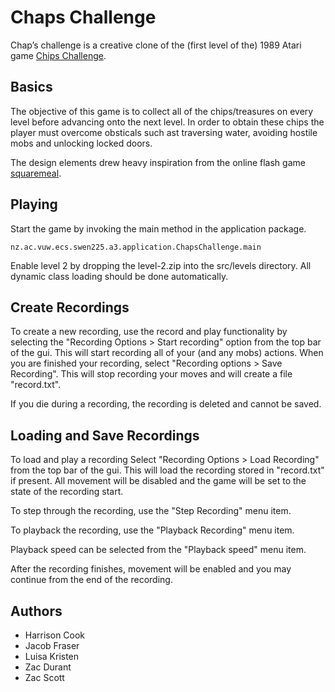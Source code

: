 # Chaps Challenge

Chap’s challenge is a creative clone of the (first level of the) 1989 Atari game [Chips Challenge](https://en.wikipedia.org/wiki/Chip%27s_Challenge).

## Basics

The objective of this game is to collect all of the chips/treasures on every level before advancing onto the next level. In order to obtain these chips the player must overcome obsticals such ast traversing water, avoiding hostile mobs and unlocking locked doors. 

The design elements drew heavy inspiration from the online flash game [squaremeal](http://www.nitrome.com/games/squaremeal/). 

## Playing

Start the game by invoking the main method in the application package.
```
nz.ac.vuw.ecs.swen225.a3.application.ChapsChallenge.main
```
Enable level 2 by dropping the level-2.zip into the src/levels directory.
All dynamic class loading should be done automatically.

## Create Recordings

To create a new recording, use the record and play functionality by selecting the "Recording Options > Start recording" option from the top bar of the gui. 
This will start recording all of your (and any mobs) actions. When you are finished your recording, select "Recording options > Save Recording". 
This will stop recording your moves and will create a file "record.txt".

If you die during a recording, the recording is deleted and cannot be saved.

## Loading and Save Recordings

To load and play a recording Select "Recording Options > Load Recording" from the top bar of the gui. This will load the recording stored in "record.txt"
if present. All movement will be disabled and the game will be set to the state of the recording start.

To step through the recording, use the "Step Recording" menu item.

To playback the recording, use the "Playback Recording" menu item.

Playback speed can be selected from the "Playback speed" menu item.

After the recording finishes, movement will be enabled and you may continue from the end of the recording.

## Authors

* Harrison Cook
* Jacob Fraser
* Luisa Kristen
* Zac Durant
* Zac Scott
